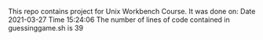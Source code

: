 This repo contains project for Unix Workbench Course.
It was done on:
Date 2021-03-27 Time 15:24:06
The number of lines of code contained in guessinggame.sh is
39
